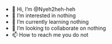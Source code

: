- 👋 Hi, I’m @Nyeh2heh-heh
- 👀 I’m interested in nothing
- 🌱 I’m currently learning nothing
- 💞️ I’m looking to collaborate on nothing
- 📫 How to reach me you do not

<!---
Nyeh2heh-heh/Nyeh2heh-heh is a ✨ special ✨ repository because its `README.md` (this file) appears on your GitHub profile.
You can click the Preview link to take a look at your changes.
--->
